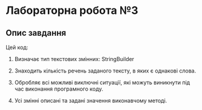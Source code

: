 # Лабораторна робота №3

## Опис завдання

Цей код:

1. Визначає тип текстових змінних: StringBuilder
   
2. Знаходить кількість речень заданого тексту, в яких є однакові слова.

3. Обробляє всі можливі виключні ситуації, які можуть виникнути під час виконання програмного коду.

4. Усі змінні описані та задані значення виконавчому методі.
